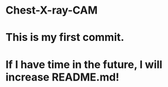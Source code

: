 # Chest-X-ray-CAM
# This is my first commit.
# If I have time in the future, I will increase README.md!
